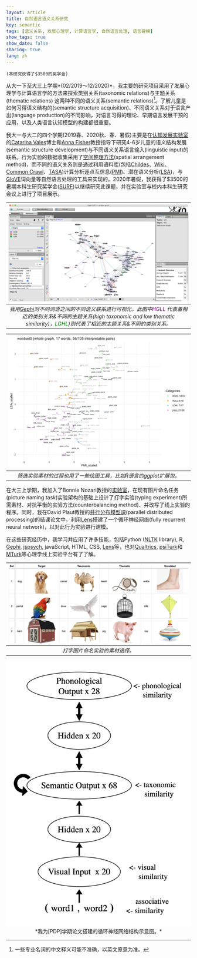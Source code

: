 ```yaml
---
layout: article
title: 自然语言语义关系研究
key: semantic
tags: [语义关系, 发展心理学, 计算语言学, 自然语言处理, 语言建模]
show_tags: true
show_date: false
sharing: true
lang: zh
---
```


`(本研究获得了$3500的奖学金)`

从大一下至大三上学期*(02/2019～12/2020)*，我主要的研究项目采用了发展心理学与计算语言学的方法来探索类别关系(taxonomic relations)与主题关系(thematic relations) 这两种不同的语义关系(semantic relations)[^1]。了解儿童是如何习得语义结构的(semantic structure acquisition)、不同语义关系对于语言产出(language production)的不同影响，对语言习得的理论、早期语言发展干预的应用，以及人类语言认知模型的构建都很重要。

<!--more-->

我大一与大二的四个学期(2019春、2020秋、春、暑假)主要是在[认知发展实验室][CDL]的[Catarina Vales]博士和[Anna Fisher]教授指导下研究4-6岁儿童的语义结构发展(semantic structure development)与不同语义关系语言输入(linguistic input)的联系。行为实验的数据收集采用了[空间整理方法][SpAM](spatial arrangement method)，而不同的语义关系则是通过利用语料库(包括[Childes]、[Wiki]、[Common Crawl][CC]、[TASA])计算分析逐点互信息([PMI])、潜在语义分析([LSA])，与[GloVE]词向量等自然语言处理的工具来实现的。2020年暑假，我获得了$3500的暑期本科生研究奖学金([SURF])以继续研究此课题，并在实验室与校内本科生研究会议上进行了项目展示。

|![](/assets/images/semantic-gephi-net.png)|
|:--:| 
| *我用[Gephi]对不同词语之间的不同语义联系进行可视化，此图中<span style="color: purple">HGLL </span>代表着相近的类别关系&不同的主题关系(high taxonomic and low thematic similarity)，<span style="color: green">LGHL</span>)则代表了相近的主题关系&不同的类别关系。* |

|![](/assets/images/semantic-word-cloud.png)|
|:--:| 
| *筛选实验素材的过程也用了一些绘图工具，比如R语言的ggplot扩展包。* |

在大三上学期，我加入了Bonnie Nozari教授的[实验室][Bonnie]，在现有图片命名任务(picture naming task)实验架构的基础上设计了打字实验(typing experiment)所需素材、对抗平衡的实验方法(counterbalancing method)、并改写了线上实验的程序。同时，我在David Plaut教授的[并行分布模型课][PDP](parallel distributed processing)的结课论文中，利用[Lens]搭建了一个循环神经网络(fully recurrent neural network)，以对此行为实验进行建模。

在这些研究经历中，我学习并应用了许多技能，包括Python ([NLTK] library), R, [Gephi], [jspsych], javaScript, HTML, CSS, [Lens]等，也对[Qualtrics], [psiTurk]和[MTurk]等心理学线上实验平台有了了解。

|![](/assets/images/semantic-typing-stimulus.png)|
|:--:| 
| *打字图片命名实验的素材选择。* |

<center>
  <img class="image image--xl" src="/assets/images/semantic-rnn-arch.png">
</center>
<div align="center" markdown="1">
  *我为[PDP]学期论文搭建的循环神经网络结构示意图。*
</div>

[Catarina Vales]: https://cvales.weebly.com/
[Anna Fisher]: https://www.cmu.edu/dietrich/psychology/people/core-training-faculty/fisher-anna.html

[CDL]: https://sites.google.com/andrew.cmu.edu/cogdevlab
[SpAM]: https://www.researchgate.net/publication/343145592_Lumping_and_splitting_Developmental_changes_in_the_structure_of_children's_semantic_networks
[PMI]: https://en.wikipedia.org/wiki/Pointwise_mutual_information
[LSA]: https://en.wikipedia.org/wiki/Latent_semantic_analysis
[GloVE]: https://nlp.stanford.edu/projects/glove/
[Childes]: https://childes.talkbank.org/
[Wiki]: https://www.english-corpora.org/wiki/
[CC]: https://commoncrawl.org/
[TASA]: http://lsa.colorado.edu/spaces.html
[SURF]: https://www.cmu.edu/uro/summer%20research%20fellowships/SURF/
[Bonnie]: https://www.nozarilab.com/about
[NLTK]: https://www.nltk.org/
[Gephi]: https://gephi.org/
[jspsych]: https://www.jspsych.org/
[Lens]: https://ni.cmu.edu/~plaut/Lens/Manual/
[Qualtrics]: https://www.qualtrics.com/
[psiTurk]: http://psiturk.org/ee/
[MTurk]: https://www.mturk.com/
[PDP]: https://www.cnbc.cmu.edu/~plaut/Teaching.html

[^1]: 一些专业名词的中文释义可能不准确，以英文原意为准。